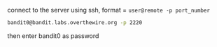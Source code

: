 connect to the server using ssh, format = `user@remote -p port_number`
```bash
bandit0@bandit.labs.overthewire.org -p 2220
```
then enter bandit0 as password
